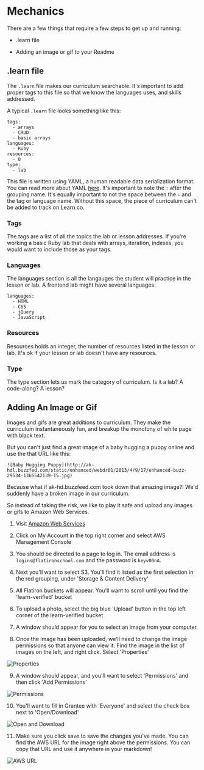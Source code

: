 # Mechanics

There are a few things that require a few steps to get up and running:

+ .learn file

+ Adding an image or gif to your Readme

## .learn file

The `.learn` file makes our curriculum searchable. It's important to add proper tags to this file so that we know the languages uses, and skills addressed.

A typical `.learn` file looks something like this:

```
tags:
  - arrays
  - CRUD
  - basic arrays
languages:
  - Ruby
resources:
  - 0
type:
  - lab
```

This file is written using YAML, a human readable data serialization format. You can read more about YAML [here](http://docs.ansible.com/ansible/YAMLSyntax.html). It's important to note the `:` after the grouping name. It's equally important to not the space between the `-` and the tag or language name. Without this space, the piece of  curriculum can't be added to track on Learn.co.

### Tags

The tags are a list of all the topics the lab or lesson addresses. If you're working a basic Ruby lab that deals with arrays, iteration, indexes, you would want to include those as your tags.

### Languages

The languages section is all the langauges the student will practice in the lesson or lab. A frontend lab might have several languages:

```
languages:
  - HTML
  - CSS
  - jQuery
  - JavaScript
```

### Resources

Resources holds an integer, the number of resources listed in the lesson or lab. It's ok if your lesson or lab doesn't have any resources.


### Type

The type section lets us mark the category of curriculum. Is it a lab? A code-along? A lesson?


## Adding An Image or Gif

Images and gifs are great additions to curriculum. They make the curriculum instantaneously fun, and breakup the monotony of white page with black text.

But you can't just find a great image of a baby hugging a puppy online and use the that URL like this:

```
![Baby Hugging Puppy](http://ak-hdl.buzzfed.com/static/enhanced/webdr01/2013/4/9/17/enhanced-buzz-29534-1365542139-15.jpg)
```

Because what if ak-hd.buzzfeed.com took down that amazing image?! We'd suddenly have a broken image in our curriculum. 

So instead of taking the risk, we like to play it safe and upload any images or gifs to Amazon Web Services.


1. Visit [Amazon Web Services](http://aws.amazon.com/)

2. Click on My Account in the top right corner and select AWS Management Console

3. You should be directed to a page to log in. The email address is `logins@flatironschool.com` and the password is `keyv00nA`.

4. Next you'll want to select S3. You'll find it listed as the first selection in the red grouping, under 'Storage & Content Delivery'

5. All Flatiron buckets will appear. You'll want to scroll until you find the 'learn-verified' bucket

6. To upload a photo, select the big blue 'Upload' button in the top left corner of the learn-verified bucket

7. A window should appear for you to select an image from your computer.

8. Once the image has been uploaded, we'll need to change the image permissions so that anyone can view it. Find the image in the list of images on the left, and right click. Select 'Properties'

![Properties](https://s3.amazonaws.com/learn-verified/properties.png)

9. A window should appear, and you'll want to select 'Permissions' and then click 'Add Permissions'

![Permissions](https://s3.amazonaws.com/learn-verified/add_permissions.png)

10. You'll want to fill in Grantee with 'Everyone' and select the check box next to 'Open/Download'

![Open and Download](https://s3.amazonaws.com/learn-verified/open-download.png)


11. Make sure you click save to save the changes you've made. You can find the AWS URL for the image right above the permissions. You can copy that URL and use it anywhere in your markdown!

![AWS URL](https://s3.amazonaws.com/learn-verified/aws-url.png)


